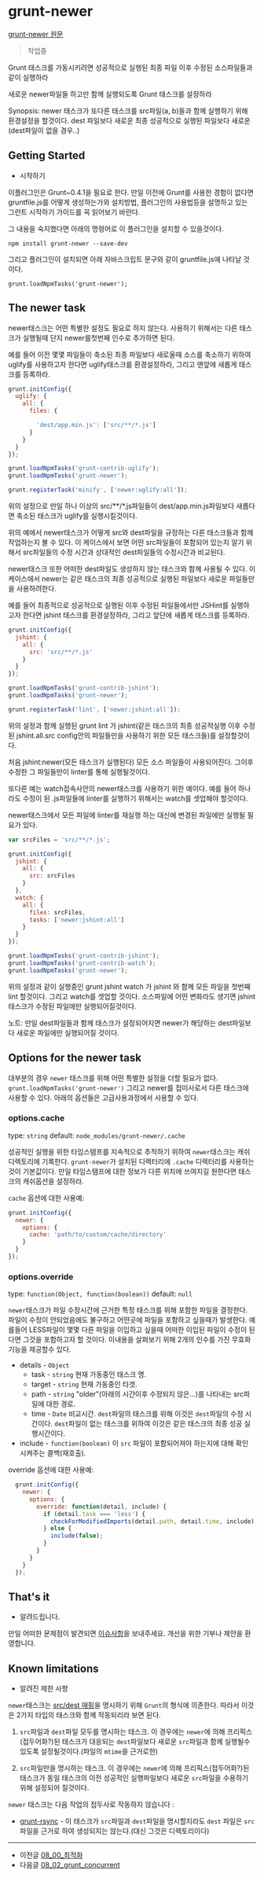 # grunt-newer

[grunt-newer 원문](https://github.com/tschaub/grunt-newer)

> 작업중


Grunt 태스크를 가동시키려면 성공적으로 실행된 최종 파일 이후 수정된 소스파일들과 같이 실행하라 

새로운 newer파일들 하고만 함께 실행되도록 Grunt 태스크를 설정하라

Synopsis: newer 태스크가 또다른 태스크를 src파일(a, b)들과 함께 실행하기 위해 환경설정을 할것이다.
dest 파일보다 새로운 
최종 성공적으로 실행된 파일보다 새로운(dest파일이 없을 경우..)


## Getting Started

- 시작하기


이플러그인은 Grunt~0.4.1을 필요로 한다.
만일 이전에 Grunt를 사용한 경험이 없다면 gruntfile.js를 어떻게 생성하는가와 설치방법, 플러그인의 사용법등을 설명하고 있는 그런트 시작하기 가이드를 꼭 읽어보기 바란다.

그 내용을 숙지했다면 아래의 명령어로 이 플러그인을 설치할 수 있을것이다.

```
npm install grunt-newer --save-dev
```

그리고 플러그인이 설치되면 아래 자바스크립트 문구와 같이 gruntfile.js에 나타날 것이다.

```
grunt.loadNpmTasks('grunt-newer');
```



## The newer task

newer태스크는 어떤 특별한 설정도 필요로 하지 않는다. 사용하기 위해서는 다른 태스크가 실행될때 단지 newer를첫번째 인수로 추가하면 된다. 

예를 들어 이전 몇몇 파일들이 축소된 최종 파일보다 새로울때 소스를 축소하기 위하여 uglify를 사용하고자 한다면 uglify태스크를 환경설정하라, 그리고 맨앞에 새롭게 태스크를 등록하라.

```javascript
grunt.initConfig({
  uglify: {
    all: {
      files: {

        'dest/app.min.js': ['src/**/*.js']
      }
    }
  }
});

grunt.loadNpmTasks('grunt-contrib-uglify');
grunt.loadNpmTasks('grunt-newer');

grunt.registerTask('minify', ['newer:uglify:all']);
```


위의 설정으로 만일 하나 이상의 src/**/*.js파일들이 dest/app.min.js파일보다 새롭다면 축소된 태스크가 uglify를 실행시킬것이다.

위의 예에서  newer태스크가 어떻게 src와 dest파일을 규정하는 다른 태스크들과 함께 작업하는지 볼 수 있다. 이 케이스에서 보면 어떤 src파일들이 포함되어 있는지 알기 위해서 src파일들의 수정 시간과 상대적인 dest파일들의 수정시간과 비교된다.

newer태스크 또한 어떠한 dest파일도 생성하지 않는 태스크와 함께 사용될 수 있다.
이 케이스에서 newer는 같은 태스크의 최종 성공적으로 실행된 파일보다 새로운 파일들만을 사용하려한다.

예를 들어 최종적으로 성공적으로 실행된 이후 수정된 파일들에서만 JSHint를 실행하고자 한다면 jshint 태스크를 환경설정하라, 그리고 앞단에 새롭게 태스크를 등록하라.

```javascript
grunt.initConfig({
  jshint: {
    all: {
      src: 'src/**/*.js'
    }
  }
});

grunt.loadNpmTasks('grunt-contrib-jshint');
grunt.loadNpmTasks('grunt-newer');

grunt.registerTask('lint', ['newer:jshint:all']);
```

위의 설정과 함께 실행된 grunt lint 가 jshint(같은 태스크의 최종 성공적실행 이후 수정된 jshint.all.src config안의 파일들만을 사용하기 위한 모든 태스크들)를 설정할것이다. 

처음 jshint:newer(모든 태스크가 실행된다) 모든 소스 파일들이 사용되어진다. 그이후 수정한  그 파일들만이 linter를 통해 실행될것이다.

또다른 예는 watch접속사안의 newer태스크를 사용하기 위한 예이다. 예를 들어 하나라도 수정이 된 .js파일들에 linter를 실행하기 위해서는 watch를 셋업해야 할것이다.

newer태스크에서 모든 파일에 linter를 재실행 하는 대신에 변경된 파일에만 실행될 필요가 있다. 

```javascript
var srcFiles = 'src/**/*.js';

grunt.initConfig({
  jshint: {
    all: {
      src: srcFiles
    }
  },
  watch: {
    all: {
      files: srcFiles,
      tasks: ['newer:jshint:all']
    }
  }
});

grunt.loadNpmTasks('grunt-contrib-jshint');
grunt.loadNpmTasks('grunt-contrib-watch');
grunt.loadNpmTasks('grunt-newer');
``` 

위의 설정과 같이 실행중인 grunt jshint watch 가  jshint 와 함께 모든 파일을 첫번째 lint 할것이다. 그리고 watch를 셋업할 것이다. 소스파일에 어떤 변화라도 생기면 jshint태스크가 수정된 파일에만 실행되어질것이다.

노트: 만일 dest파일들과 함께 태스크가 설정되어지면 newer가 해당하는 dest파일보다 새로운 파일에만 실행되어질 것이다.


## Options for the newer task

대부분의 경우 `newer` 태스크를 위해 어떤 특별한 설정을 더할 필요가 없다.
`grunt.loadNpmTasks('grunt-newer')` 그리고 newer를 접미사로서 다른 태스크에 사용할 수 있다. 아래의 옵션들은 고급사용과정에서 사용할 수 있다. 


### options.cache

type: `string`
default: `node_modules/grunt-newer/.cache`

성공적인 실행을 위한 타임스탬프를 지속적으로 추적하기 위하여 `newer`태스크는 캐쉬 디렉토리에 기록한다. `grunt-newer`가 설치된 디렉터리에 `.cache` 디렉터리를 사용하는 것이 기본값이다.
만일 타임스탬프에 대한 정보가 다른 위치에 쓰여지길 원한다면 태스크의 캐쉬옵션을 설정하라.

`cache` 옵션에 대한 사용예:


```javascript
grunt.initConfig({
  newer: {
    options: {
      cache: 'path/to/custom/cache/directory'
    }
  }
});
```

### options.override

type: `function(Object, function(boolean))`
default: `null`

`newer`태스크가 파일 수정시간에 근거한 특정 태스크를 위해 포함한 파일을 결정한다.
파일이 수정이 안되었음에도 불구하고 어떤곳에 파일을 포함하고 싶을때가 발생한다.
예를들어 LESS파일이 몇몇 다른 파일을 이입하고 싶을때 어떠한 이입된 파일이 수정이 된다면 그것을 포함하고자 할 것이다.
이내용을 살펴보기 위해 2개의 인수를 가진 무효화 기능을 제공할수 있다.


- details - `Object`
    - task - `string` 현재 가동중인 태스크 명.
    - target - `string` 현재 가동중인 타겟.
    - path - `string` "older"(아래의 시간이후 수정되지 않은…)를 나타내는 src파일에 대한 경로.
    - time - `Date` 비교시간. `dest`파일의 태스크를 위해 이것은 `dest`파일의 수정 시간이다. `dest`파일이 없는 태스크를 위하여 이것은 같은 태스크의 최종 성공 실행시간이다.
- include - `function(boolean)` 이 `src` 파일이 포함되어져야 하는지에 대해 확인 시켜주는 콜백(재호출).



override 옵션에 대한 사용예:

```javascript
  grunt.initConfig({
    newer: {
      options: {
        override: function(detail, include) {
          if (detail.task === 'less') {
            checkForModifiedImports(detail.path, detail.time, include);
          } else {
            include(false);
          }
        }
      }
    }
  });
```

## That's it

- 알려드립니다.


만일 어떠한 문제점이 발견되면 [이슈사항](https://github.com/tschaub/grunt-newer/issues)을 보내주세요.
개선을 위한 기부나 제안을 환영합니다.




## Known limitations

- 알려진 제한 사항

`newer`태스크는 [src/dest 매핑](http://gruntjs.com/configuring-tasks#files)을 명시하기 위해 `Grunt`의 형식에 의존한다. 따라서 이것은 2가지 타입의 태스크와 함께 작동되리라 보면 된다.

1) `src`파일과 `dest`파일 모두를 명시하는 태스크. 이 경우에는 `newer`에 의해 프리픽스(접두어화?)된 태스크가 대응되는 `dest`파일보다 새로운 `src`파일과 함께 실행될수 있도록 설정될것이다.(파일의 `mtime`을 근거로한)


2) `src`파일만을 명시하는 태스크. 이 경우에는 `newer`에 의해 프리픽스(접두어화?)된 태스크가 동일 태스크의 이전 성공적인 실행파일보다 새로운 `src`파일을 수용하기 위해 설정되어 질것이다.

`newer` 태스크는 다음 작업의 접두사로 작동하지 않습니다 :

- [grunt-rsync](http://npmjs.org/package/grunt-rsync) - 이 태스크가 `src`파일과 `dest`파일을 명시할지라도 `dest` 파일은 `src`파일을 근거로 하여 생성되지는 않는다.(대신 그것은 디렉토리이다)


***

- 이전글 [08_00_최적화](08_00_최적화)
- 다음글 [08_02_grunt_concurrent](08_02_grunt_concurrent)

